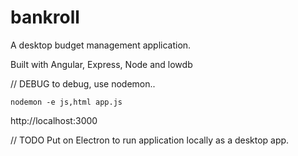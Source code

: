 # bankroll

A desktop budget management application.

Built with Angular, Express, Node and lowdb

// DEBUG
to debug, use nodemon..
```
nodemon -e js,html app.js
```

http://localhost:3000


// TODO
Put on Electron to run application locally as a desktop app.